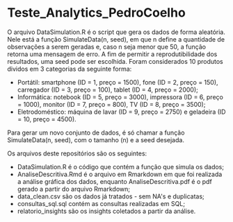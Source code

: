 # Teste_Analytics_PedroCoelho

O arquivo DataSimulation.R é o script que gera os dados de forma aleatória. Nele está a função SimulateData(n, seed), em que n define a quantidade de observações a serem geradas e, caso n seja menor que 50, a função retorna uma mensagem de erro. A fim de permitir a reprodutibilidade dos resultados, uma seed pode ser escolhida.
Foram considerados 10 produtos dividos em 3 categorias da seguinte forma:
- Portátil: smartphone (ID = 1, preço = 1500), fone (ID = 2, preço = 150), carregador (ID = 3, preço = 100), tablet (ID = 4, preço = 2000);
- Informática: notebook (ID = 5, preço = 3000), impressora (ID = 6, preço = 1000), monitor (ID =  7, preço = 800), TV (ID = 8, preço = 3500);
- Eletrodoméstico: máquina de lavar (ID = 9, preço = 2750) e geladeira (ID = 10, preço = 4500).
  
Para gerar um novo conjunto de dados, é só chamar a função SimulateData(n, seed), com o tamanho (n) e a seed desejada.

Os arquivos deste repositórios são os seguintes:
- DataSimulation.R é o código que contém a função que simula os dados;
- AnaliseDescritiva.Rmd é o arquivo em Rmarkdown em que foi realizada a análise gráfica dos dados, enquanto AnaliseDescritiva.pdf é o pdf gerado a partir do arquivo Rmarkdown;
- data_clean.csv são os dados já tratados - sem NA's e duplicatas;
- consultas_sql.sql contém as consultas realizadas em SQL;
- relatorio_insights são os insights coletados a partir da análise.
